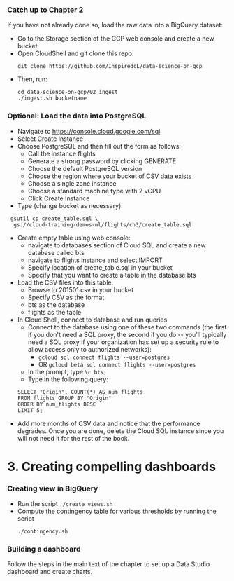 ### Catch up to Chapter 2
If you have not already done so, load the raw data into a BigQuery dataset:
* Go to the Storage section of the GCP web console and create a new bucket
* Open CloudShell and git clone this repo:
    ```
    git clone https://github.com/InspiredcL/data-science-on-gcp
    ```
* Then, run:
    ```
    cd data-science-on-gcp/02_ingest
    ./ingest.sh bucketname
    ```


### Optional: Load the data into PostgreSQL
* Navigate to https://console.cloud.google.com/sql
* Select Create Instance
* Choose PostgreSQL and then fill out the form as follows:
  * Call the instance flights
  * Generate a strong password by clicking GENERATE
  * Choose the default PostgreSQL version
  * Choose the region where your bucket of CSV data exists
  * Choose a single zone instance
  * Choose a standard machine type with 2 vCPU
  * Click Create Instance
*  Type (change bucket as necessary):
  ```
   gsutil cp create_table.sql \
    gs://cloud-training-demos-ml/flights/ch3/create_table.sql
  ```
* Create empty table using web console:
  * navigate to databases section of Cloud SQL and create a new database called bts
  * navigate to flights instance and select IMPORT
  * Specify location of create_table.sql in your bucket
  * Specify that you want to create a table in the database bts
* Load the CSV files into this table:
  * Browse to 201501.csv in your bucket
  * Specify CSV as the format
  * bts as the database
  * flights as the table
* In Cloud Shell, connect to database and run queries
  * Connect to the database using one of these two commands (the first if you don't need a SQL proxy, the second if you do -- you'll typically need a SQL proxy if your organization has set up a security rule to allow access only to authorized networks):
    * ```gcloud sql connect flights --user=postgres```
    * OR ```gcloud beta sql connect flights --user=postgres```
  * In the prompt, type ```\c bts;```
  * Type in the following query:
  ``` 
  SELECT "Origin", COUNT(*) AS num_flights 
  FROM flights GROUP BY "Origin" 
  ORDER BY num_flights DESC 
  LIMIT 5;
  ```
* Add more months of CSV data and notice that the performance degrades.
Once you are done, delete the Cloud SQL instance since you will not need it for the rest of the book.

# 3. Creating compelling dashboards

### Creating view in BigQuery
* Run the script 
  ```./create_views.sh```
* Compute the contingency table for various thresholds by running the script 
  ```
  ./contingency.sh
  ```

### Building a dashboard
Follow the steps in the main text of the chapter to set up a Data Studio dashboard and create charts.

